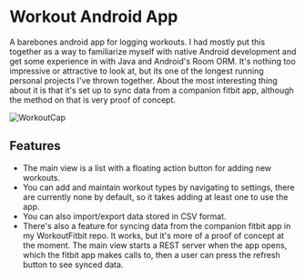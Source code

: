 # Workout Android App
A barebones android app for logging workouts. I had mostly put this together as a way to familiarize myself with native Android development and get some experience in
with Java and Android's Room ORM. It's nothing too impressive or attractive to look at, but its one of the longest running personal projects I've thrown together.
About the most interesting thing about it is that it's set up to sync data from a companion fitbit app, although the method on that is very proof of concept.

![WorkoutCap](https://user-images.githubusercontent.com/6111060/169909901-32532451-387e-4649-a621-e929d856099c.jpg)

## Features
- The main view is a list with a floating action button for adding new workouts.
- You can add and maintain workout types by navigating to settings, there are currently none by default, so it takes adding at least one to use the app.
- You can also import/export data stored in CSV format.
- There's also a feature for syncing data from the companion fitbit app in my WorkoutFitbit repo. It works, but it's more of a proof of concept at the moment. The main
  view starts a REST server when the app opens, which the fitbit app makes calls to, then a user can press the refresh button to see synced data.
